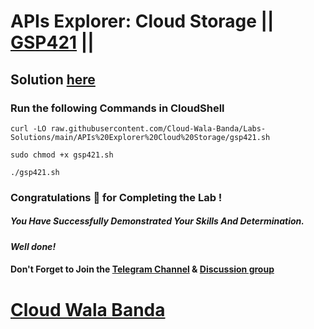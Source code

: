 # APIs Explorer: Cloud Storage || [GSP421](https://www.cloudskillsboost.google/focuses/3632?parent=catalog) ||

## Solution [here](https://youtu.be/E2ztBJM9ycY)

### Run the following Commands in CloudShell

```
curl -LO raw.githubusercontent.com/Cloud-Wala-Banda/Labs-Solutions/main/APIs%20Explorer%20Cloud%20Storage/gsp421.sh

sudo chmod +x gsp421.sh

./gsp421.sh
```

### Congratulations 🎉 for Completing the Lab !

##### *You Have Successfully Demonstrated Your Skills And Determination.*

#### *Well done!*

#### Don't Forget to Join the [Telegram Channel](https://t.me/cloudwalabanda) & [Discussion group](https://t.me/cloudwalabandachats)

# [Cloud Wala Banda](https://www.youtube.com/@cloudwalabanda)
